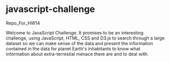 # javascript-challenge
Repo_For_HW14

Welcome to JavaScript Challenge. It promises to be an interesting challenge, using JavaScript, HTML, CSS and D3.js to search through a large dataset so we can make sense of the data and present the information contained in the data for planet Earth's inhabitants to know what information about extra-terrestial menace there are and to deal with.